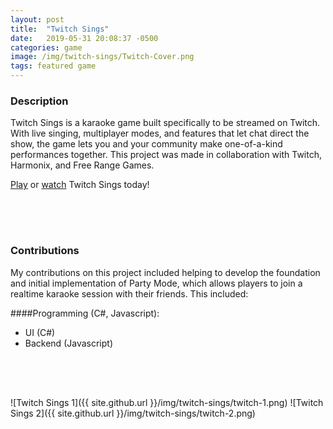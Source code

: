 ```yaml
---
layout: post
title:  "Twitch Sings"
date:   2019-05-31 20:08:37 -0500
categories: game
image: /img/twitch-sings/Twitch-Cover.png
tags: featured game
---
```

### Description
Twitch Sings is a karaoke game built specifically to be streamed on Twitch. With live singing, multiplayer modes, and features that let chat direct the show, the game lets you and your community make one-of-a-kind performances together. This project was made in collaboration with Twitch, Harmonix, and Free Range Games.

[Play](https://www.twitch.tv/sings/en-gb/download/) or [watch](https://www.twitch.tv/directory/game/Twitch%20Sings) Twitch Sings today!

<div style = "height:50px"></div>

### Contributions
My contributions on this project included helping to develop the foundation and initial implementation of Party Mode, which allows players to join a realtime karaoke session with their friends. This included:

####Programming (C#, Javascript):
* UI (C#)
* Backend (Javascript)

<div style = "height:50px"></div>

![Twitch Sings 1]({{ site.github.url }}/img/twitch-sings/twitch-1.png)
![Twitch Sings 2]({{ site.github.url }}/img/twitch-sings/twitch-2.png)
